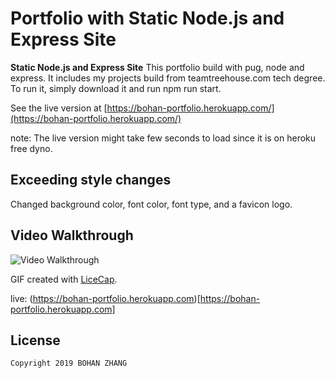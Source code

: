 # Portfolio with Static Node.js and Express Site
**Static Node.js and Express Site** 
This portfolio build with pug, node and express. It includes my projects build from teamtreehouse.com tech degree. To run it, simply download it and run npm run start. 

See the live version at [https://bohan-portfolio.herokuapp.com/](https://bohan-portfolio.herokuapp.com/)

note: The live version might take few seconds to load since it is on heroku free dyno.

## Exceeding style changes
Changed background color, font color, font type, and a favicon logo.

## Video Walkthrough

<img src='https://github.com/allan9595/static_node_and_express_site-treehouse/blob/master/portfolio.gif' title='Video Walkthrough' width='' alt='Video Walkthrough' />

GIF created with [LiceCap](http://www.cockos.com/licecap/).

live: (https://bohan-portfolio.herokuapp.com)[https://bohan-portfolio.herokuapp.com]

## License

    Copyright 2019 BOHAN ZHANG